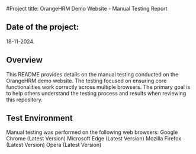 #Project title: 
OrangeHRM Demo Website - Manual Testing Report

## Date of the project:
18-11-2024.
## Overview
This README provides details on the manual testing conducted on the OrangeHRM demo website. 
The testing focused on ensuring core functionalities work correctly across multiple browsers. 
The primary goal is to help others understand the testing process and results when reviewing this repository.

## Test Environment
Manual testing was performed on the following web browsers:
Google Chrome (Latest Version)
Microsoft Edge (Latest Version)
Mozilla Firefox (Latest Version)
Opera (Latest Version)


